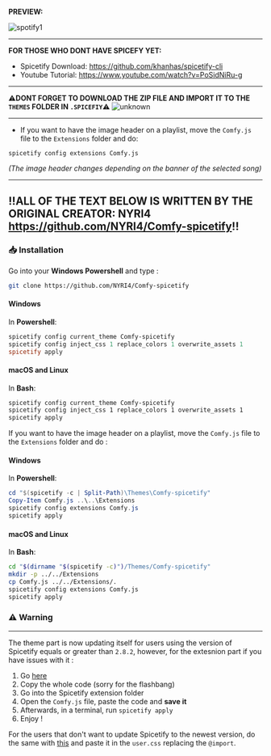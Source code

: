 
**PREVIEW:**

![spotify1](https://user-images.githubusercontent.com/57992120/149266534-dd6c48b6-c156-40bb-ac0d-9e5c4310d136.png)

---
**FOR THOSE WHO DONT HAVE SPICEFY YET:**
- Spicetify Download: https://github.com/khanhas/spicetify-cli
- Youtube Tutorial: https://www.youtube.com/watch?v=PoSidNiRu-g

---

⚠️️**DONT FORGET TO DOWNLOAD THE ZIP FILE AND IMPORT IT TO THE `THEMES` FOLDER IN `.SPICEFIY`**⚠️️
![unknown](https://user-images.githubusercontent.com/57992120/149071826-9db637c3-20cc-497f-ae94-e6f597e91b47.png)

---

- If you want to have the image header on a playlist, move the `Comfy.js` file to the `Extensions` folder and do:
```
spicetify config extensions Comfy.js
```

*(The image header changes depending on the banner of the selected song)*

---
**!!ALL OF THE TEXT BELOW IS WRITTEN BY THE ORIGINAL CREATOR: NYRI4 https://github.com/NYRI4/Comfy-spicetify!!**
---
### 📥 Installation

Go into your **Windows Powershell** and type :
```sh
git clone https://github.com/NYRI4/Comfy-spicetify
```

#### Windows
In **Powershell**:
```powershell
spicetify config current_theme Comfy-spicetify
spicetify config inject_css 1 replace_colors 1 overwrite_assets 1
spicetify apply
```

#### macOS and Linux
In **Bash**:
```bash
spicetify config current_theme Comfy-spicetify
spicetify config inject_css 1 replace_colors 1 overwrite_assets 1
spicetify apply
```

If you want to have the image header on a playlist, move the `Comfy.js` file to the `Extensions` folder and do :

#### Windows
In **Powershell**:
```powershell
cd "$(spicetify -c | Split-Path)\Themes\Comfy-spicetify"
Copy-Item Comfy.js ..\..\Extensions
spicetify config extensions Comfy.js
spicetify apply
```

#### macOS and Linux
In **Bash**:
```bash
cd "$(dirname "$(spicetify -c)")/Themes/Comfy-spicetify"
mkdir -p ../../Extensions
cp Comfy.js ../../Extensions/.
spicetify config extensions Comfy.js
spicetify apply
```

### ⚠️️ Warning

---

The theme part is now updating itself for users using the version of Spicetify equals or greater than `2.8.2`, however, for the extesnion part if you have issues with it : 

1. Go [here](https://nyri4.github.io/Comfy-spicetify/Comfy.js)
2. Copy the whole code (sorry for the flashbang)
3. Go into the Spicetify extension folder
4. Open the `Comfy.js` file, paste the code and **save it**
4. Afterwards, in a terminal, run `spicetify apply`
5. Enjoy !

For the users that don't want to update Spicetify to the newest version, do the same with [this](https://nyri4.github.io/Comfy-spicetify/Comfy.js) and paste it in the `user.css` replacing the `@import`.
